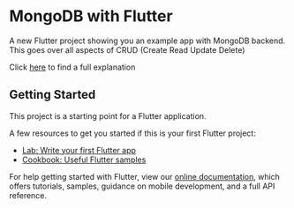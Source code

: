 # MongoDB with Flutter

A new Flutter project showing you an example app with MongoDB backend. This goes over all aspects of CRUD (Create Read Update Delete)

Click [here](https://www.instagram.com/p/CRwL2xmDWV2/) to find a full explanation

## Getting Started

This project is a starting point for a Flutter application.

A few resources to get you started if this is your first Flutter project:

- [Lab: Write your first Flutter app](https://flutter.dev/docs/get-started/codelab)
- [Cookbook: Useful Flutter samples](https://flutter.dev/docs/cookbook)

For help getting started with Flutter, view our
[online documentation](https://flutter.dev/docs), which offers tutorials,
samples, guidance on mobile development, and a full API reference.
